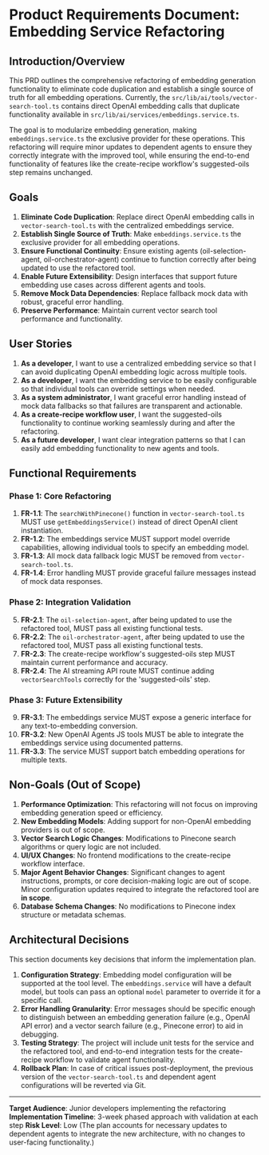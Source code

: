 # Product Requirements Document: Embedding Service Refactoring

## Introduction/Overview

This PRD outlines the comprehensive refactoring of embedding generation functionality to eliminate code duplication and establish a single source of truth for all embedding operations. Currently, the `src/lib/ai/tools/vector-search-tool.ts` contains direct OpenAI embedding calls that duplicate functionality available in `src/lib/ai/services/embeddings.service.ts`.

The goal is to modularize embedding generation, making `embeddings.service.ts` the exclusive provider for these operations. This refactoring will require minor updates to dependent agents to ensure they correctly integrate with the improved tool, while ensuring the end-to-end functionality of features like the create-recipe workflow's suggested-oils step remains unchanged.

## Goals

1.  **Eliminate Code Duplication**: Replace direct OpenAI embedding calls in `vector-search-tool.ts` with the centralized embeddings service.
2.  **Establish Single Source of Truth**: Make `embeddings.service.ts` the exclusive provider for all embedding operations.
3.  **Ensure Functional Continuity**: Ensure existing agents (oil-selection-agent, oil-orchestrator-agent) continue to function correctly after being updated to use the refactored tool.
4.  **Enable Future Extensibility**: Design interfaces that support future embedding use cases across different agents and tools.
5.  **Remove Mock Data Dependencies**: Replace fallback mock data with robust, graceful error handling.
6.  **Preserve Performance**: Maintain current vector search tool performance and functionality.

## User Stories

1.  **As a developer**, I want to use a centralized embedding service so that I can avoid duplicating OpenAI embedding logic across multiple tools.
2.  **As a developer**, I want the embedding service to be easily configurable so that individual tools can override settings when needed.
3.  **As a system administrator**, I want graceful error handling instead of mock data fallbacks so that failures are transparent and actionable.
4.  **As a create-recipe workflow user**, I want the suggested-oils functionality to continue working seamlessly during and after the refactoring.
5.  **As a future developer**, I want clear integration patterns so that I can easily add embedding functionality to new agents and tools.

## Functional Requirements

### Phase 1: Core Refactoring
1.  **FR-1.1**: The `searchWithPinecone()` function in `vector-search-tool.ts` MUST use `getEmbeddingsService()` instead of direct OpenAI client instantiation.
2.  **FR-1.2**: The embeddings service MUST support model override capabilities, allowing individual tools to specify an embedding model.
3.  **FR-1.3**: All mock data fallback logic MUST be removed from `vector-search-tool.ts`.
4.  **FR-1.4**: Error handling MUST provide graceful failure messages instead of mock data responses.

### Phase 2: Integration Validation
5.  **FR-2.1**: The `oil-selection-agent`, after being updated to use the refactored tool, MUST pass all existing functional tests.
6.  **FR-2.2**: The `oil-orchestrator-agent`, after being updated to use the refactored tool, MUST pass all existing functional tests.
7.  **FR-2.3**: The create-recipe workflow's suggested-oils step MUST maintain current performance and accuracy.
8.  **FR-2.4**: The AI streaming API route MUST continue adding `vectorSearchTools` correctly for the 'suggested-oils' step.

### Phase 3: Future Extensibility
9.  **FR-3.1**: The embeddings service MUST expose a generic interface for any text-to-embedding conversion.
10. **FR-3.2**: New OpenAI Agents JS tools MUST be able to integrate the embeddings service using documented patterns.
11. **FR-3.3**: The service MUST support batch embedding operations for multiple texts.

## Non-Goals (Out of Scope)

1.  **Performance Optimization**: This refactoring will not focus on improving embedding generation speed or efficiency.
2.  **New Embedding Models**: Adding support for non-OpenAI embedding providers is out of scope.
3.  **Vector Search Logic Changes**: Modifications to Pinecone search algorithms or query logic are not included.
4.  **UI/UX Changes**: No frontend modifications to the create-recipe workflow interface.
5.  **Major Agent Behavior Changes**: Significant changes to agent instructions, prompts, or core decision-making logic are out of scope. Minor configuration updates required to integrate the refactored tool are **in scope**.
6.  **Database Schema Changes**: No modifications to Pinecone index structure or metadata schemas.

## Architectural Decisions

This section documents key decisions that inform the implementation plan.

1.  **Configuration Strategy**: Embedding model configuration will be supported at the tool level. The `embeddings.service` will have a default model, but tools can pass an optional `model` parameter to override it for a specific call.
2.  **Error Handling Granularity**: Error messages should be specific enough to distinguish between an embedding generation failure (e.g., OpenAI API error) and a vector search failure (e.g., Pinecone error) to aid in debugging.
3.  **Testing Strategy**: The project will include unit tests for the service and the refactored tool, and end-to-end integration tests for the create-recipe workflow to validate agent functionality.
4.  **Rollback Plan**: In case of critical issues post-deployment, the previous version of the `vector-search-tool.ts` and dependent agent configurations will be reverted via Git.

---

**Target Audience**: Junior developers implementing the refactoring
**Implementation Timeline**: 3-week phased approach with validation at each step
**Risk Level**: Low (The plan accounts for necessary updates to dependent agents to integrate the new architecture, with no changes to user-facing functionality.)